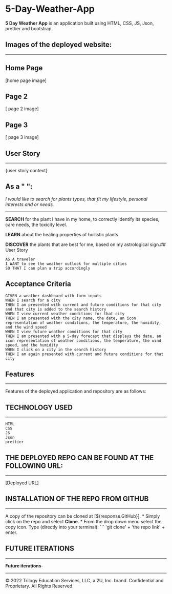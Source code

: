 # 5-Day-Weather-App


**5 Day Weather App** is an application built using HTML, CSS, JS, Json, prettier and bootstrap.


## Images of the deployed website:
***

## Home Page
[home page image]

## Page 2
[ page 2 image]

## Page 3
[ page 3 image]




## User Story
***
{user story context}

## As a " ":
*I would like to search for plants types, that fit my lifestyle, personal interests and or needs.*
***
   **SEARCH** for the plant I have in my home, to correctly identify its species, care needs, the toxicity level.

   **LEARN** about the healing properties of hollistic plants 

   **DISCOVER** the plants that are best for me, based on my astrological sign.## User Story

```
AS A traveler
I WANT to see the weather outlook for multiple cities
SO THAT I can plan a trip accordingly
```

## Acceptance Criteria

```
GIVEN a weather dashboard with form inputs
WHEN I search for a city
THEN I am presented with current and future conditions for that city and that city is added to the search history
WHEN I view current weather conditions for that city
THEN I am presented with the city name, the date, an icon representation of weather conditions, the temperature, the humidity, and the wind speed
WHEN I view future weather conditions for that city
THEN I am presented with a 5-day forecast that displays the date, an icon representation of weather conditions, the temperature, the wind speed, and the humidity
WHEN I click on a city in the search history
THEN I am again presented with current and future conditions for that city
```
 
  ## Features
  ***
  
  Features of the deployed application and repository are as follows:


  ## TECHNOLOGY USED
  ***
    HTML 
    CSS 
    JS 
    Json 
    prettier
 

## THE DEPLOYED REPO CAN BE FOUND AT THE FOLLOWING URL:
***

[Deployed URL]

  ## INSTALLATION OF THE REPO FROM GITHUB
  ***
  A copy of the repository can be cloned at [${response.GitHub}]. 
    * Simply click on the repo and select **Clone**. 
    * From the drop down menu select the copy icon. Type (directly into your terminal):
    ```
    'git clone' + 'the repo link' + enter.
     

  ## FUTURE ITERATIONS
  ***
  **Future iterations**- 


- - -
© 2022 Trilogy Education Services, LLC, a 2U, Inc. brand. Confidential and Proprietary. All Rights Reserved.